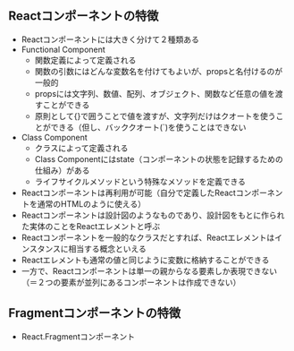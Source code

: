 ## Reactコンポーネントの特徴
- Reactコンポーネントには大きく分けて２種類ある
- Functional Component
  - 関数定義によって定義される
  - 関数の引数にはどんな変数名を付けてもよいが、propsと名付けるのが一般的
  - propsには文字列、数値、配列、オブジェクト、関数など任意の値を渡すことができる
  - 原則として{}で囲うことで値を渡すが、文字列だけはクオートを使うことができる（但し、バッククオート(`)を使うことはできない
- Class Component
  - クラスによって定義される
  - Class Componentにはstate（コンポーネントの状態を記録するための仕組み）がある
  - ライフサイクルメソッドという特殊なメソッドを定義できる
- Reactコンポーネントは再利用が可能（自分で定義したReactコンポーネントを通常のHTMLのように使える）
- Reactコンポーネントは設計図のようなものであり、設計図をもとに作られた実体のことをReactエレメントと呼ぶ
- Reactコンポーネントを一般的なクラスだとすれば、Reactエレメントはインスタンスに相当する概念といえる
- Reactエレメントも通常の値と同じように変数に格納することができる
- 一方で、Reactコンポーネントは単一の親からなる要素しか表現できない（＝２つの要素が並列にあるコンポーネントは作成できない）

## Fragmentコンポーネントの特徴
- React.Fragmentコンポーネント
